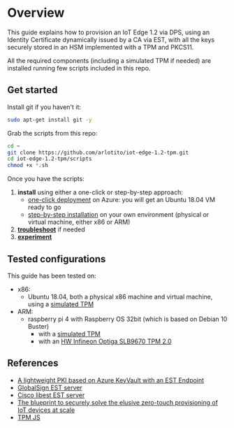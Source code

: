# Overview
This guide explains how to provision an IoT Edge 1.2 via DPS, using an Identity Certificate dynamically issued by a CA via EST, with all the keys securely stored in an HSM implemented with a TPM and PKCS11. 

All the required components (including a simulated TPM if needed) are installed running few scripts included in this repo.

## Get started

Install git if you haven't it:
```bash
sudo apt-get install git -y
```

Grab the scripts from this repo:
```bash
cd ~
git clone https://github.com/arlotito/iot-edge-1.2-tpm.git
cd iot-edge-1.2-tpm/scripts
chmod +x *.sh
```
Once you have the scripts:
1. **install** using either a one-click or step-by-step approach:
   * [one-click deployment](./one-click.md) on Azure: you will get an Ubuntu 18.04 VM ready to go
   * [step-by-step installation](./step-by-step.md) on your own environment (physical or virtual machine, either x86 or ARM)
2. [**troubleshoot**](./troubleshooting.md) if needed
3. [**experiment**](./bonus.md)

## Tested configurations
This guide has been tested on:
* x86:
  * Ubuntu 18.04, both a physical x86 machine and virtual machine, using a [simulated TPM](#2---install-and-configure-a-sw-or-hw-tpm)
* ARM:
  * raspberry pi 4 with Raspberry OS 32bit (which is based on Debian 10 Buster)
    * with a [simulated TPM](./step-by-step.md#2---install-and-configure-a-sw-or-hw-tpm)
    * with an [HW Infineon Optiga SLB9670 TPM 2.0](./step-by-step.md#2---install-and-configure-a-sw-or-hw-tpm)

## References  

- [A lightweight PKI based on Azure KeyVault with an EST Endpoint](https://github.com/vslepakov/keyvault-ca)
- [GlobalSign EST server](https://github.com/globalsign/est/)
- [Cisco libest EST server](https://github.com/cisco/libest)
- [The blueprint to securely solve the elusive zero-touch provisioning of IoT devices at scale](https://azure.microsoft.com/en-us/blog/the-blueprint-to-securely-solve-the-elusive-zerotouch-provisioning-of-iot-devices-at-scale/)
- [TPM JS](https://google.github.io/tpm-js/)